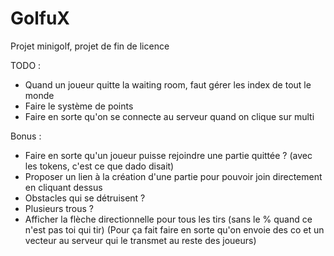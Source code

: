 # GolfuX
Projet minigolf, projet de fin de licence

TODO :
- Quand un joueur quitte la waiting room, faut gérer les index de tout le monde
- Faire le système de points
- Faire en sorte qu'on se connecte au serveur quand on clique sur multi

Bonus :
- Faire en sorte qu'un joueur puisse rejoindre une partie quittée ? (avec les tokens, c'est ce que dado disait)
- Proposer un lien à la création d'une partie pour pouvoir join directement en cliquant dessus
- Obstacles qui se détruisent ?
- Plusieurs trous ?
- Afficher la flèche directionnelle pour tous les tirs (sans le % quand ce n'est pas toi qui tir) (Pour ça fait faire en sorte qu'on envoie des co et un vecteur au serveur qui le transmet au reste des joueurs)